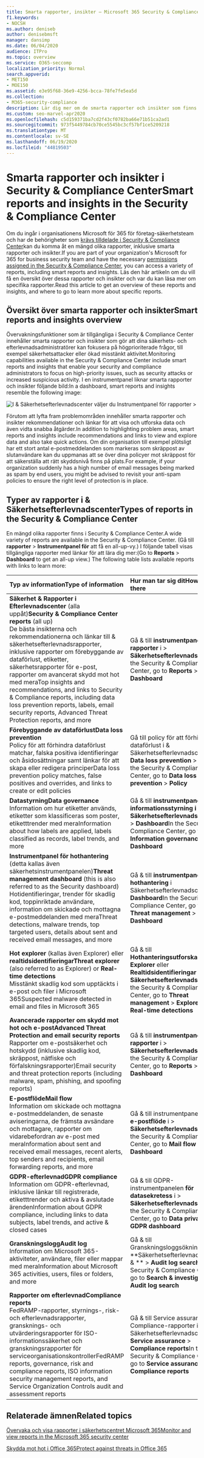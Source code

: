 ```yaml
---
title: Smarta rapporter, insikter – Microsoft 365 Security & Compliance Center
f1.keywords:
- NOCSH
ms.author: deniseb
author: denisebmsft
manager: dansimp
ms.date: 06/04/2020
audience: ITPro
ms.topic: overview
ms.service: O365-seccomp
localization_priority: Normal
search.appverid:
- MET150
- MOE150
ms.assetid: e3e95f68-36e9-4256-bcca-78fe7fe5ea5d
ms.collection:
- M365-security-compliance
description: Lär dig mer om de smarta rapporter och insikter som finns i Security &amp; Compliance Center och hur du använder dem för att visa och utforska data och vidta snabba åtgärder.
ms.custom: seo-marvel-apr2020
ms.openlocfilehash: c5d159371ba7cd2f43cf0782ba66e71b51ca2ad1
ms.sourcegitcommit: 973f5449784cb70ce5545bc3cf57bf1ce5209218
ms.translationtype: MT
ms.contentlocale: sv-SE
ms.lasthandoff: 06/19/2020
ms.locfileid: "44819503"
---
```

# <a name="smart-reports-and-insights-in-the-security-amp-compliance-center"></a><span data-ttu-id="4ef10-103">Smarta rapporter och insikter i Security &amp; Compliance Center</span><span class="sxs-lookup"><span data-stu-id="4ef10-103">Smart reports and insights in the Security &amp; Compliance Center</span></span>

<span data-ttu-id="4ef10-104">Om du ingår i organisationens Microsoft för 365 för företag-säkerhetsteam och har de behörigheter som [krävs tilldelade i Security &amp; Compliance Center](permissions-in-the-security-and-compliance-center.md)kan du komma åt en mängd olika rapporter, inklusive smarta rapporter och insikter.</span><span class="sxs-lookup"><span data-stu-id="4ef10-104">If you are part of your organization's Microsoft for 365 for business security team and have the necessary [permissions assigned in the Security &amp; Compliance Center](permissions-in-the-security-and-compliance-center.md), you can access a variety of reports, including smart reports and insights.</span></span> <span data-ttu-id="4ef10-105">Läs den här artikeln om du vill få en översikt över dessa rapporter och insikter och var du kan läsa mer om specifika rapporter.</span><span class="sxs-lookup"><span data-stu-id="4ef10-105">Read this article to get an overview of these reports and insights, and where to go to learn more about specific reports.</span></span>
      
## <a name="smart-reports-and-insights-overview"></a><span data-ttu-id="4ef10-106">Översikt över smarta rapporter och insikter</span><span class="sxs-lookup"><span data-stu-id="4ef10-106">Smart reports and insights overview</span></span>

<span data-ttu-id="4ef10-107">Övervakningsfunktioner som är tillgängliga i Security &amp; Compliance Center innehåller smarta rapporter och insikter som gör att dina säkerhets- och efterlevnadsadministratörer kan fokusera på högprioriterade frågor, till exempel säkerhetsattacker eller ökad misstänkt aktivitet.</span><span class="sxs-lookup"><span data-stu-id="4ef10-107">Monitoring capabilities available in the Security &amp; Compliance Center include smart reports and insights that enable your security and compliance administrators to focus on high-priority issues, such as security attacks or increased suspicious activity.</span></span> <span data-ttu-id="4ef10-108">I en instrumentpanel liknar smarta rapporter och insikter följande bild:</span><span class="sxs-lookup"><span data-stu-id="4ef10-108">In a dashboard, smart reports and insights resemble the following image:</span></span>
  
![I &amp; Säkerhetsefterlevnadscenter väljer du Instrumentpanel för rapporter \>](../../media/2a668c3d-3fa3-4e37-8149-46989b33ae8c.png)
  
<span data-ttu-id="4ef10-110">Förutom att lyfta fram problemområden innehåller smarta rapporter och insikter rekommendationer och länkar för att visa och utforska data och även vidta snabba åtgärder.</span><span class="sxs-lookup"><span data-stu-id="4ef10-110">In addition to highlighting problem areas, smart reports and insights include recommendations and links to view and explore data and also take quick actions.</span></span> <span data-ttu-id="4ef10-111">Om din organisation till exempel plötsligt har ett stort antal e-postmeddelanden som markeras som skräppost av slutanvändare kan du uppmanas att se över dina policyer mot skräppost för att säkerställa att rätt skyddsnivå finns på plats.</span><span class="sxs-lookup"><span data-stu-id="4ef10-111">For example, if your organization suddenly has a high number of email messages being marked as spam by end users, you might be advised to revisit your anti-spam policies to ensure the right level of protection is in place.</span></span>
  
## <a name="types-of-reports-in-the-security-amp-compliance-center"></a><span data-ttu-id="4ef10-112">Typer av rapporter i &amp; Säkerhetsefterlevnadscenter</span><span class="sxs-lookup"><span data-stu-id="4ef10-112">Types of reports in the Security &amp; Compliance Center</span></span>

<span data-ttu-id="4ef10-113">En mängd olika rapporter finns i Security &amp; Compliance Center.</span><span class="sxs-lookup"><span data-stu-id="4ef10-113">A wide variety of reports are available in the Security &amp; Compliance Center.</span></span> <span data-ttu-id="4ef10-114">(Gå till **rapporter** \> **Instrumentpanel för** att få en all-up-vy.) I följande tabell visas tillgängliga rapporter med länkar för att lära dig mer:</span><span class="sxs-lookup"><span data-stu-id="4ef10-114">(Go to **Reports** \> **Dashboard** to get an all-up view.) The following table lists available reports with links to learn more:</span></span> 
  
|<span data-ttu-id="4ef10-115">**Typ av information**</span><span class="sxs-lookup"><span data-stu-id="4ef10-115">**Type of information**</span></span>|<span data-ttu-id="4ef10-116">**Hur man tar sig dit**</span><span class="sxs-lookup"><span data-stu-id="4ef10-116">**How to get there**</span></span>|<span data-ttu-id="4ef10-117">**Om att gå för att lära sig mer**</span><span class="sxs-lookup"><span data-stu-id="4ef10-117">**Where to go to learn more**</span></span>|
|:-----|:-----|:-----|
|<span data-ttu-id="4ef10-118">**Säkerhet &amp; Rapporter i Efterlevnadscenter** (alla uppåt)</span><span class="sxs-lookup"><span data-stu-id="4ef10-118">**Security &amp; Compliance Center reports** (all up)</span></span>  <br/> <span data-ttu-id="4ef10-119">De bästa insikterna och rekommendationerna och länkar till &amp; säkerhetsefterlevnadsrapporter, inklusive rapporter om förebyggande av dataförlust, etiketter, säkerhetsrapporter för e-post, rapporter om avancerat skydd mot hot med mera</span><span class="sxs-lookup"><span data-stu-id="4ef10-119">Top insights and recommendations, and links to Security &amp; Compliance reports, including data loss prevention reports, labels, email security reports, Advanced Threat Protection reports, and more</span></span>  <br/> |<span data-ttu-id="4ef10-120">Gå &amp; till **instrumentpanelen rapporter** i \> **Säkerhetsefterlevnadscenter**</span><span class="sxs-lookup"><span data-stu-id="4ef10-120">In the Security &amp; Compliance Center, go to **Reports** \> **Dashboard**</span></span> <br/> |[<span data-ttu-id="4ef10-121">Övervaka och visa rapporter i säkerhetscentret Microsoft 365</span><span class="sxs-lookup"><span data-stu-id="4ef10-121">Monitor and view reports in the Microsoft 365 security center</span></span>](../mtp/monitoring-and-reporting.md) <br/> |
|<span data-ttu-id="4ef10-122">**Förebyggande av dataförlust**</span><span class="sxs-lookup"><span data-stu-id="4ef10-122">**Data loss prevention**</span></span> <br/> <span data-ttu-id="4ef10-123">Policy för att förhindra dataförlust matchar, falska positiva identifieringar och åsidosättningar samt länkar för att skapa eller redigera principer</span><span class="sxs-lookup"><span data-stu-id="4ef10-123">Data loss prevention policy matches, false positives and overrides, and links to create or edit policies</span></span>  <br/> |<span data-ttu-id="4ef10-124">Gå till policy för att förhindra dataförlust i &amp; Säkerhetsefterlevnadscenter **Data loss prevention** \> **Policy**</span><span class="sxs-lookup"><span data-stu-id="4ef10-124">In the Security &amp; Compliance Center, go to **Data loss prevention** \> **Policy**</span></span> <br/> |[<span data-ttu-id="4ef10-125">Visa rapporter för förebyggande av dataförlust</span><span class="sxs-lookup"><span data-stu-id="4ef10-125">View the reports for data loss prevention</span></span>](../../compliance/view-the-dlp-reports.md) <br/> |
|<span data-ttu-id="4ef10-126">**Datastyrning**</span><span class="sxs-lookup"><span data-stu-id="4ef10-126">**Data governance**</span></span> <br/> <span data-ttu-id="4ef10-127">Information om hur etiketter används, etiketter som klassificeras som poster, etiketttrender med mera</span><span class="sxs-lookup"><span data-stu-id="4ef10-127">Information about how labels are applied, labels classified as records, label trends, and more</span></span>  <br/> |<span data-ttu-id="4ef10-128">Gå &amp; till **instrumentpanelen för informationsstyrning i Säkerhetsefterlevnadscenter** \> **Dashboard**</span><span class="sxs-lookup"><span data-stu-id="4ef10-128">In the Security &amp; Compliance Center, go to **Information governance** \> **Dashboard**</span></span> <br/> |[<span data-ttu-id="4ef10-129">Visa datastyrningsrapporter</span><span class="sxs-lookup"><span data-stu-id="4ef10-129">View the data governance reports</span></span>](../../compliance/view-the-data-governance-reports.md) <br/> |
|<span data-ttu-id="4ef10-130">**Instrumentpanel för hothantering** (detta kallas även säkerhetsinstrumentpanelen)</span><span class="sxs-lookup"><span data-stu-id="4ef10-130">**Threat management dashboard** (this is also referred to as the Security dashboard)</span></span>  <br/> <span data-ttu-id="4ef10-131">Hotidentifieringar, trender för skadlig kod, toppinriktade användare, information om skickade och mottagna e-postmeddelanden med mera</span><span class="sxs-lookup"><span data-stu-id="4ef10-131">Threat detections, malware trends, top targeted users, details about sent and received email messages, and more</span></span>  <br/> |<span data-ttu-id="4ef10-132">Gå &amp; till **instrumentpanelen för hothantering** i Säkerhetsefterlevnadscenter \> **Dashboard**</span><span class="sxs-lookup"><span data-stu-id="4ef10-132">In the Security &amp; Compliance Center, go to **Threat management** \> **Dashboard**</span></span> <br/> |[<span data-ttu-id="4ef10-133">Visa rapporter för avancerat hotskydd för Office 365</span><span class="sxs-lookup"><span data-stu-id="4ef10-133">View reports for Office 365 Advanced Threat Protection</span></span>](view-reports-for-atp.md) <br/> |
|<span data-ttu-id="4ef10-134">**Hot explorer** (kallas även Explorer) eller **realtidsidentifieringar**</span><span class="sxs-lookup"><span data-stu-id="4ef10-134">**Threat explorer** (also referred to as Explorer) or **Real-time detections**</span></span> <br/> <span data-ttu-id="4ef10-135">Misstänkt skadlig kod som upptäckts i e-post och filer i Microsoft 365</span><span class="sxs-lookup"><span data-stu-id="4ef10-135">Suspected malware detected in email and files in Microsoft 365</span></span>  <br/> |<span data-ttu-id="4ef10-136">Gå &amp; till **Hothanteringsutforskaren** \> **Explorer** eller **Realtidsidentifieringar i Säkerhetsefterlevnadscenter**</span><span class="sxs-lookup"><span data-stu-id="4ef10-136">In the Security &amp; Compliance Center, go to **Threat management** \> **Explorer** or **Real-time detections**</span></span><br/> |[<span data-ttu-id="4ef10-137">Hotutforskaren (eller realtidsidentifieringar)</span><span class="sxs-lookup"><span data-stu-id="4ef10-137">Threat Explorer (or real-time detections)</span></span>](threat-explorer.md) <br/> |
|<span data-ttu-id="4ef10-138">**Avancerade rapporter om skydd mot hot och e-post**</span><span class="sxs-lookup"><span data-stu-id="4ef10-138">**Advanced Threat Protection and email security reports**</span></span> <br/> <span data-ttu-id="4ef10-139">Rapporter om e-postsäkerhet och hotskydd (inklusive skadlig kod, skräppost, nätfiske och förfalskningsrapporter)</span><span class="sxs-lookup"><span data-stu-id="4ef10-139">Email security and threat protection reports (including malware, spam, phishing, and spoofing reports)</span></span>  <br/> |<span data-ttu-id="4ef10-140">Gå &amp; till **instrumentpanelen rapporter** i \> **Säkerhetsefterlevnadscenter**</span><span class="sxs-lookup"><span data-stu-id="4ef10-140">In the Security &amp; Compliance Center, go to **Reports** \> **Dashboard**</span></span> <br/> |[<span data-ttu-id="4ef10-141">Visa rapporter för avancerat hotskydd för Office 365</span><span class="sxs-lookup"><span data-stu-id="4ef10-141">View reports for Office 365 Advanced Threat Protection</span></span>](view-reports-for-atp.md) <br/><br/> [<span data-ttu-id="4ef10-142">Visa säkerhetsrapporter för e-post i &amp; Säkerhetsefterlevnadscenter</span><span class="sxs-lookup"><span data-stu-id="4ef10-142">View email security reports in the Security &amp; Compliance Center</span></span>](view-email-security-reports.md) <br/> |
|<span data-ttu-id="4ef10-143">**E-postflöde**</span><span class="sxs-lookup"><span data-stu-id="4ef10-143">**Mail flow**</span></span> <br/> <span data-ttu-id="4ef10-144">Information om skickade och mottagna e-postmeddelanden, de senaste aviseringarna, de främsta avsändare och mottagare, rapporter om vidarebefordran av e-post med mera</span><span class="sxs-lookup"><span data-stu-id="4ef10-144">Information about sent and received email messages, recent alerts, top senders and recipients, email forwarding reports, and more</span></span>  <br/> |<span data-ttu-id="4ef10-145">Gå &amp; till instrumentpanelen **för e-postflöde** i \> **Säkerhetsefterlevnadscenter**</span><span class="sxs-lookup"><span data-stu-id="4ef10-145">In the Security &amp; Compliance Center, go to **Mail flow** \> **Dashboard**</span></span> <br/> |[<span data-ttu-id="4ef10-146">Insikter om e-postflöde i Security & Compliance Center</span><span class="sxs-lookup"><span data-stu-id="4ef10-146">Mail flow insights in the Security & Compliance Center</span></span>](mail-flow-insights-v2.md)<br/> |
|<span data-ttu-id="4ef10-147">**GDPR-efterlevnad**</span><span class="sxs-lookup"><span data-stu-id="4ef10-147">**GDPR compliance**</span></span> <br/> <span data-ttu-id="4ef10-148">Information om GDPR-efterlevnad, inklusive länkar till registrerade, etiketttrender och aktiva &amp; avslutade ärenden</span><span class="sxs-lookup"><span data-stu-id="4ef10-148">Information about GDPR compliance, including links to data subjects, label trends, and active &amp; closed cases</span></span>  <br/> |<span data-ttu-id="4ef10-149">Gå &amp; till GDPR-instrumentpanelen **för datasekretess** i \> **Säkerhetsefterlevnadscenter**</span><span class="sxs-lookup"><span data-stu-id="4ef10-149">In the Security &amp; Compliance Center, go to **Data privacy** \> **GDPR dashboard**</span></span> <br/> |[<span data-ttu-id="4ef10-150">Informationsskydd för Office 365 för GDPR</span><span class="sxs-lookup"><span data-stu-id="4ef10-150">Office 365 Information Protection for GDPR</span></span>](https://docs.microsoft.com/microsoft-365/compliance/office-365-information-protection-for-gdpr) <br/> |
|<span data-ttu-id="4ef10-151">**Granskningslogg**</span><span class="sxs-lookup"><span data-stu-id="4ef10-151">**Audit log**</span></span> <br/> <span data-ttu-id="4ef10-152">Information om Microsoft 365-aktiviteter, användare, filer eller mappar med mera</span><span class="sxs-lookup"><span data-stu-id="4ef10-152">Information about Microsoft 365 activities, users, files or folders, and more</span></span>  <br/> |<span data-ttu-id="4ef10-153">Gå &amp; till Granskningsloggsökning i \*\*Säkerhetsefterlevnadscenter &amp; \*\* \> **Audit log search**</span><span class="sxs-lookup"><span data-stu-id="4ef10-153">In the Security &amp; Compliance Center, go to **Search &amp; investigation** \> **Audit log search**</span></span> <br/> |[<span data-ttu-id="4ef10-154">Sök i granskningsloggen i &amp; Säkerhetsefterlevnadscenter</span><span class="sxs-lookup"><span data-stu-id="4ef10-154">Search the audit log in the Security &amp; Compliance Center</span></span>](../../compliance/search-the-audit-log-in-security-and-compliance.md) <br/> |
|<span data-ttu-id="4ef10-155">**Rapporter om efterlevnad**</span><span class="sxs-lookup"><span data-stu-id="4ef10-155">**Compliance reports**</span></span> <br/> <span data-ttu-id="4ef10-156">FedRAMP-rapporter, styrnings-, risk- och efterlevnadsrapporter, gransknings- och utvärderingsrapporter för ISO-informationssäkerhet och granskningsrapporter för serviceorganisationskontroller</span><span class="sxs-lookup"><span data-stu-id="4ef10-156">FedRAMP reports, governance, risk and compliance reports, ISO information security management reports, and Service Organization Controls audit and assessment reports</span></span>  <br/> |<span data-ttu-id="4ef10-157">Gå &amp; till Service assurance Compliance-rapporter i Säkerhetsefterlevnadscenter **Service assurance** \> **Compliance reports**</span><span class="sxs-lookup"><span data-stu-id="4ef10-157">In the Security &amp; Compliance Center, go to **Service assurance** \> **Compliance reports**</span></span> <br/> |[<span data-ttu-id="4ef10-158">Planera för &amp; säkerhetsefterlevnad i Office 365</span><span class="sxs-lookup"><span data-stu-id="4ef10-158">Plan for security &amp; compliance in Office 365</span></span>](../../compliance/plan-for-security-and-compliance.md) <br/> |
  
    
## <a name="related-topics"></a><span data-ttu-id="4ef10-159">Relaterade ämnen</span><span class="sxs-lookup"><span data-stu-id="4ef10-159">Related topics</span></span>

[<span data-ttu-id="4ef10-160">Övervaka och visa rapporter i säkerhetscentret Microsoft 365</span><span class="sxs-lookup"><span data-stu-id="4ef10-160">Monitor and view reports in the Microsoft 365 security center</span></span>](../mtp/monitoring-and-reporting.md)
  
[<span data-ttu-id="4ef10-161">Skydda mot hot i Office 365</span><span class="sxs-lookup"><span data-stu-id="4ef10-161">Protect against threats in Office 365</span></span>](protect-against-threats.md)
  

